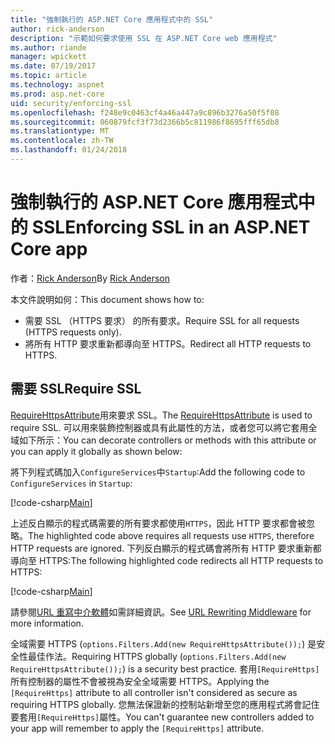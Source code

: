 ```yaml
---
title: "強制執行的 ASP.NET Core 應用程式中的 SSL"
author: rick-anderson
description: "示範如何要求使用 SSL 在 ASP.NET Core web 應用程式"
ms.author: riande
manager: wpickett
ms.date: 07/19/2017
ms.topic: article
ms.technology: aspnet
ms.prod: asp.net-core
uid: security/enforcing-ssl
ms.openlocfilehash: f248e9c0463cf4a46a447a9c896b3276a50f5f08
ms.sourcegitcommit: 060879fcf3f73d2366b5c811986f8695fff65db8
ms.translationtype: MT
ms.contentlocale: zh-TW
ms.lasthandoff: 01/24/2018
---
```

# <a name="enforcing-ssl-in-an-aspnet-core-app"></a><span data-ttu-id="7d39a-103">強制執行的 ASP.NET Core 應用程式中的 SSL</span><span class="sxs-lookup"><span data-stu-id="7d39a-103">Enforcing SSL in an ASP.NET Core app</span></span>

<span data-ttu-id="7d39a-104">作者：[Rick Anderson](https://twitter.com/RickAndMSFT)</span><span class="sxs-lookup"><span data-stu-id="7d39a-104">By [Rick Anderson](https://twitter.com/RickAndMSFT)</span></span>

<span data-ttu-id="7d39a-105">本文件說明如何：</span><span class="sxs-lookup"><span data-stu-id="7d39a-105">This document shows how to:</span></span>

- <span data-ttu-id="7d39a-106">需要 SSL （HTTPS 要求） 的所有要求。</span><span class="sxs-lookup"><span data-stu-id="7d39a-106">Require SSL for all requests (HTTPS requests only).</span></span>
- <span data-ttu-id="7d39a-107">將所有 HTTP 要求重新都導向至 HTTPS。</span><span class="sxs-lookup"><span data-stu-id="7d39a-107">Redirect all HTTP requests to HTTPS.</span></span>

## <a name="require-ssl"></a><span data-ttu-id="7d39a-108">需要 SSL</span><span class="sxs-lookup"><span data-stu-id="7d39a-108">Require SSL</span></span>

<span data-ttu-id="7d39a-109">[RequireHttpsAttribute](https://docs.microsoft.com/aspnet/core/api/microsoft.aspnetcore.mvc.requirehttpsattribute)用來要求 SSL。</span><span class="sxs-lookup"><span data-stu-id="7d39a-109">The [RequireHttpsAttribute](https://docs.microsoft.com/aspnet/core/api/microsoft.aspnetcore.mvc.requirehttpsattribute) is used to require SSL.</span></span> <span data-ttu-id="7d39a-110">可以用來裝飾控制器或具有此屬性的方法，或者您可以將它套用全域如下所示：</span><span class="sxs-lookup"><span data-stu-id="7d39a-110">You can decorate controllers or methods with this attribute or you can apply it globally as shown below:</span></span>

<span data-ttu-id="7d39a-111">將下列程式碼加入`ConfigureServices`中`Startup`:</span><span class="sxs-lookup"><span data-stu-id="7d39a-111">Add the following code to `ConfigureServices` in `Startup`:</span></span>

[!code-csharp[Main](authentication/accconfirm/sample/WebApp1/Startup.cs?name=snippet2&highlight=4-)]

<span data-ttu-id="7d39a-112">上述反白顯示的程式碼需要的所有要求都使用`HTTPS`，因此 HTTP 要求都會被忽略。</span><span class="sxs-lookup"><span data-stu-id="7d39a-112">The highlighted code above requires all requests use `HTTPS`, therefore HTTP requests are ignored.</span></span> <span data-ttu-id="7d39a-113">下列反白顯示的程式碼會將所有 HTTP 要求重新都導向至 HTTPS:</span><span class="sxs-lookup"><span data-stu-id="7d39a-113">The following highlighted code redirects all HTTP requests to HTTPS:</span></span>

[!code-csharp[Main](authentication/accconfirm/sample/WebApp1/Startup.cs?name=snippet_AddRedirectToHttps&highlight=7-)]

<span data-ttu-id="7d39a-114">請參閱[URL 重寫中介軟體](xref:fundamentals/url-rewriting)如需詳細資訊。</span><span class="sxs-lookup"><span data-stu-id="7d39a-114">See [URL Rewriting Middleware](xref:fundamentals/url-rewriting) for more information.</span></span>

<span data-ttu-id="7d39a-115">全域需要 HTTPS (`options.Filters.Add(new RequireHttpsAttribute());`) 是安全性最佳作法。</span><span class="sxs-lookup"><span data-stu-id="7d39a-115">Requiring HTTPS globally (`options.Filters.Add(new RequireHttpsAttribute());`) is a security best practice.</span></span> <span data-ttu-id="7d39a-116">套用`[RequireHttps]`所有控制器的屬性不會被視為安全全域需要 HTTPS。</span><span class="sxs-lookup"><span data-stu-id="7d39a-116">Applying the `[RequireHttps]` attribute to all controller isn't considered as secure as requiring HTTPS globally.</span></span> <span data-ttu-id="7d39a-117">您無法保證新的控制站新增至您的應用程式將會記住要套用`[RequireHttps]`屬性。</span><span class="sxs-lookup"><span data-stu-id="7d39a-117">You can't guarantee new controllers added to your app will remember to apply the `[RequireHttps]` attribute.</span></span>
